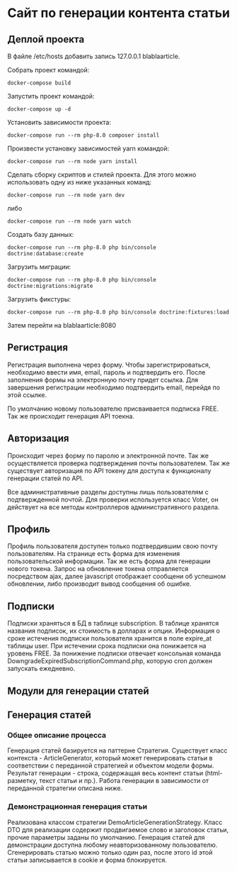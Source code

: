 # Сайт по генерации контента статьи #

## Деплой проекта ##

В файле /etc/hosts добавить запись 127.0.0.1 blablaarticle.

Собрать проект командой:

```shell
docker-compose build
```

Запустить проект командой:
```shell
docker-compose up -d
```
Установить зависимости проекта:

```shell
docker-compose run --rm php-8.0 composer install
```

Произвести установку зависимостей yarn командой:
```shell
docker-compose run --rm node yarn install
```

Сделать сборку скриптов и стилей проекта. Для этого можно использовать одну из ниже указанных команд:
```shell
docker-compose run --rm node yarn dev
```
либо
```shell
docker-compose run --rm node yarn watch
```

Создать базу данных:
```shell
docker-compose run --rm php-8.0 php bin/console doctrine:database:create
```

Загрузить миграции:
```shell
docker-compose run --rm php-8.0 php bin/console doctrine:migrations:migrate
```

Загрузить фикстуры:
```shell
docker-compose run --rm php-8.0 php bin/console doctrine:fixtures:load
```

Затем перейти на blablaarticle:8080

## Регистрация ##

Регистрация выполнена через форму. Чтобы зарегистрироваться, необходимо ввести 
имя, email, пароль и подтвердить его. После заполнения формы на электронную почту 
придет ссылка. Для завершения регистрации необходимо подтвердить email, перейдя 
по этой ссылке.

По умолчанию новому пользователю присваивается подписка FREE. Так же происходит генерация 
API тоекна.

## Авторизация

Происходит через форму по паролю и электронной почте. Так же осуществляется проверка 
подтверждения почты пользователем. Так же существует авторизация по API токену для доступа 
к функционалу генерации статей по API.

Все административные разделы доступны лишь пользователям с подтвержденной почтой. Для 
проверки используется класс Voter, он действует на все методы контроллеров административного 
раздела.

## Профиль

Профиль пользователя доступен только подтвердившим свою почту пользователям. На странице
есть форма для изменения пользовательской информации. Так же есть форма для генерации нового 
токена. Запрос на обновление токена отправляется посредством ajax, далее javascript отображает
сообщени об успешном обновлении, либо производит вывод сообщения об ошибке.

## Подписки

Подписки храняться в БД в таблице subscription. В таблице хранятся названия подписок,
их стоимость в долларах и опции. Информация о сроке истечения подписки пользователя хранится
в поле expire_at таблицы user. При истечении срока подписки она понижается на
уровень FREE. За понижение подписки отвечает консольная команда
DowngradeExpiredSubscriptionCommand.php, которую cron должен запускать ежедневно.

## Модули для генерации статей

[//]: # ( ToDO: Добавить информацию о модулях по итогу реализации их функционала)

## Генерация статей ##

### Общее описание процесса ###

Генерация статей базируется на паттерне Стратегия. Существует класс контекста - ArticleGenerator,
который может генерировать статьи в соответствии с переданной стратегией и объектом модели формы.
Результат генерации - строка, содержащая весь контент статьи (html-разметку, текст статьи и пр.). 
Работа генерации в зависимости от переданной стратегии описана ниже.

### Демонстрационная генерация статьи ###

Реализована классом стратегии DemoArticleGenerationStrategy. Класс DTO для реализации содержит
продвигаемое слово и заголовок статьи, прочие параметры заданы по умолчанию. 
Генерация статей для демонстрации доступна любому неавторизованному пользователю.
Сгенерировать статью можно только один раз, после этого id этой статьи записывается в cookie
и форма блокируется.
